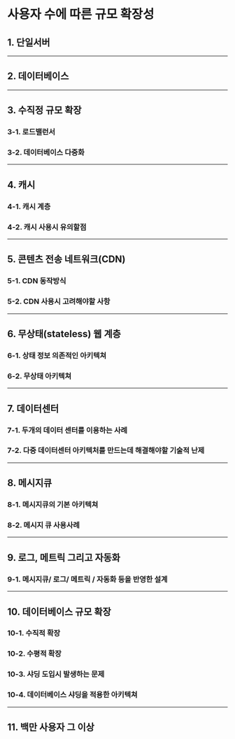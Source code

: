 # 사용자 수에 따른 규모 확장성

## 1. 단일서버

---

## 2. 데이터베이스

---

## 3. 수직정 규모 확장



### 3-1. 로드밸런서



### 3-2. 데이터베이스 다중화


---

## 4. 캐시

### 4-1. 캐시 계층

### 4-2. 캐시 사용시 유의할점

---

## 5. 콘텐츠 전송 네트워크(CDN)

### 5-1. CDN 동작방식

### 5-2. CDN 사용시 고려해야할 사항

---

## 6. 무상태(stateless) 웹 계층

### 6-1. 상태 정보 의존적인 아키텍쳐

### 6-2. 무상태 아키텍쳐

---

## 7. 데이터센터

### 7-1. 두개의 데이터 센터를 이용하는 사례

### 7-2. 다중 데이터센터 아키텍처를 만드는데 해결해야할 기술적 난제

---

## 8. 메시지큐

### 8-1. 메시지큐의 기본 아키텍쳐

### 8-2. 메시지 큐 사용사례

---

## 9. 로그, 메트릭 그리고 자동화

### 9-1. 메시지큐/ 로그/ 메트릭 / 자동화 등을 반영한 설계

---

## 10. 데이터베이스 규모 확장

### 10-1. 수직적 확장

### 10-2. 수평적 확장

### 10-3. 샤딩 도입시 발생하는 문제

### 10-4. 데이터베이스 샤딩을 적용한 아키텍쳐

---

## 11. 백만 사용자 그 이상

